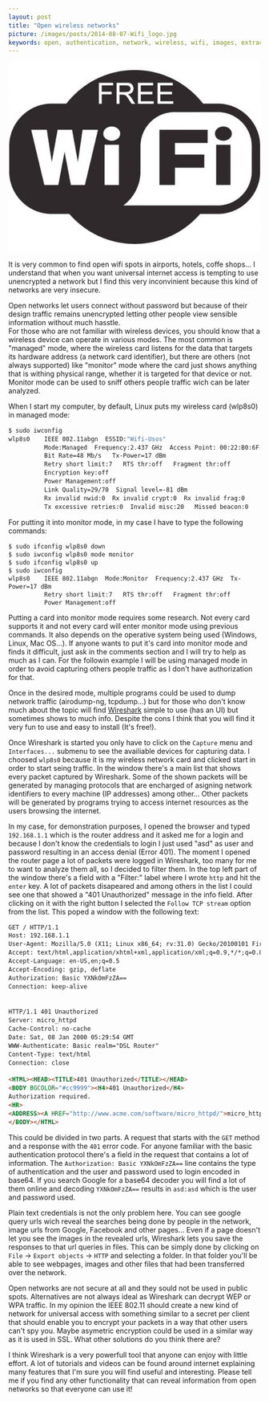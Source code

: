 ```yaml
---
layout: post
title: "Open wireless networks"
picture: /images/posts/2014-08-07-Wifi_logo.jpg
keywords: open, authentication, network, wireless, wifi, images, extract
---
```


![wifi](/images/posts/2014-08-07-Wifi_logo.jpg "Wifi logo")

It is very common to find open wifi spots in airports, hotels, coffe shops... I understand that when you want universal internet access is tempting to use unencrypted a network but I find this very inconvinient because 
this kind of networks are very insecure.

<!--more-->

Open networks let users connect without password but because of their design traffic remains unencrypted letting other people view sensible information without much hasstle.  
For those who are not familiar with wireless devices, you should know that a wireless device can operate in various modes. The most common is "managed" mode, where the wireless card listens for the data that targets 
its hardware address (a network card identifier), but there are others (not always supported) like "monitor" mode where the card just shows anything that is withing physical range, whether it is targeted for that 
device or not. Monitor mode can be used to sniff others people traffic wich can be later analyzed. 

When I start my computer, by default, Linux puts my wireless card (wlp8s0) in managed mode:

```bash
$ sudo iwconfig
wlp8s0    IEEE 802.11abgn  ESSID:"Wifi-Usos"  
          Mode:Managed  Frequency:2.437 GHz  Access Point: 00:22:B0:6F:E7:74   
          Bit Rate=48 Mb/s   Tx-Power=17 dBm   
          Retry short limit:7   RTS thr:off   Fragment thr:off
          Encryption key:off
          Power Management:off
          Link Quality=29/70  Signal level=-81 dBm  
          Rx invalid nwid:0  Rx invalid crypt:0  Rx invalid frag:0
          Tx excessive retries:0  Invalid misc:20   Missed beacon:0
```

For putting it into monitor mode, in my case I have to type the following commands:

```
$ sudo ifconfig wlp8s0 down
$ sudo iwconfig wlp8s0 mode monitor 
$ sudo ifconfig wlp8s0 up
$ sudo iwconfig 
wlp8s0    IEEE 802.11abgn  Mode:Monitor  Frequency:2.437 GHz  Tx-Power=17 dBm   
          Retry short limit:7   RTS thr:off   Fragment thr:off
          Power Management:off
```

Putting a card into monitor mode requires some research. Not every card supports it and not every card will enter monitor mode using previous commands. It also depends on the operative system being used (Windows, 
Linux, Mac OS...). If anyone wants to put it's card into monitor mode and finds it difficult, just ask in the comments section and I will try to help as much as I can. For the followin example I will be using managed 
mode in order to avoid capturing others people traffic as I don't have authorization for that.

Once in the desired mode, multiple programs could be used to dump network traffic (airodump-ng, tcpdump...) but for those who don't know much about the topic will find [Wireshark](http://www.wireshark.org/) simple to use 
(has an UI) but sometimes shows to much info. Despite the cons I think that you will find it very fun to use and easy to install (It's free!).

Once Wireshark is started you only have to click on the `Capture` menu and `Interfaces...` submenu to see the availiable devices for capturing data. I choosed `wlp8s0` because it is my wireless network card and clicked 
start in order to start seing traffic. In the window there's a main list that shows every packet captured by Wireshark. Some of the shown packets will be generated by managing protocols that are encharged of asigning 
network identifiers to every machine (IP addresses) among other... Other packets will be generated by programs trying to access internet resources as the users browsing the internet. 

In my case, for demonstration purposes, I opened the browser and typed `192.168.1.1` which is the router address and it asked me for a login and because I don't know the credentials to login I just used "asd" as user 
and password resulting in an access denial (Error 401). The moment I opened the router page a lot of packets were logged in Wireshark, too many for me to want to analyze them all, so I decided to filter them. In the 
top left part of the window there's a field with a "Filter:" label where I wrote `http` and hit the `enter` key. A lot of packets disapeared and among others in the list I could see one that showed a "401 Unauthorized" 
message in the info field. After clicking on it with the right button I selected the `Follow TCP stream` option from the list. This poped a window with the following text:

```html
GET / HTTP/1.1
Host: 192.168.1.1
User-Agent: Mozilla/5.0 (X11; Linux x86_64; rv:31.0) Gecko/20100101 Firefox/31.0
Accept: text/html,application/xhtml+xml,application/xml;q=0.9,*/*;q=0.8
Accept-Language: en-US,en;q=0.5
Accept-Encoding: gzip, deflate
Authorization: Basic YXNkOmFzZA==
Connection: keep-alive


HTTP/1.1 401 Unauthorized
Server: micro_httpd
Cache-Control: no-cache
Date: Sat, 08 Jan 2000 05:29:54 GMT
WWW-Authenticate: Basic realm="DSL Router"
Content-Type: text/html
Connection: close

<HTML><HEAD><TITLE>401 Unauthorized</TITLE></HEAD>
<BODY BGCOLOR="#cc9999"><H4>401 Unauthorized</H4>
Authorization required.
<HR>
<ADDRESS><A HREF="http://www.acme.com/software/micro_httpd/">micro_httpd</A></ADDRESS>
</BODY></HTML>
```

This could be divided in two parts. A request that starts with the `GET` method and a response with the `401` error code. For anyone familiar with the basic authentication protocol there's a field in the request that 
contains a lot of information. The `Authorization: Basic YXNkOmFzZA==` line contains the type of authentication and the user and password used to login encoded in base64. If you search Google for a base64 decoder you 
will find a lot of them online and decoding `YXNkOmFzZA==` results in `asd:asd` which is the user and password used.

Plain text credentials is not the only problem here. You can see google query urls wich reveal the searches being done by people in the network, image urls from Google, Facebook and other pages... Even if a page 
doesn't let you see the images in the revealed urls, Wireshark lets you save the responses to that url queries in files. This can be simply done by clicking on `File` -> `Export objects` -> `HTTP` and selecting a 
folder. In that folder you'll be able to see webpages, images and other files that had been transferred over the network.

Open networks are not secure at all and they sould not be used in public spots. Alternatives are not always ideal as Wireshark can decrypt WEP or WPA traffic. In my opinion the IEEE 802.11 should create a new kind of 
network for universal access with something similar to a secret per client that should enable you to encrypt your packets in a way that other users can't spy you. Maybe asymetric encryption could be used in a similar 
way as it is used in SSL. What other solutions do you think there are?

I think Wireshark is a very powerfull tool that anyone can enjoy with little effort. A lot of tutorials and videos can be found around internet explaining many features that I'm sure you will find useful and 
interesting. Please tell me if you find any other functionality that can reveal information from open networks so that everyone can use it!

